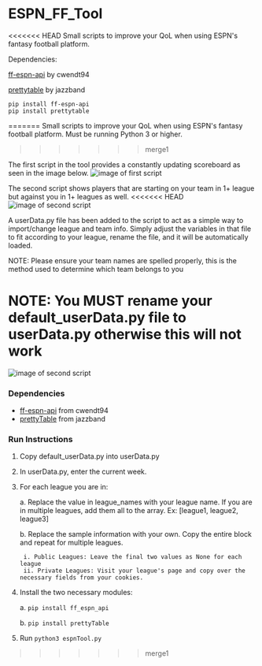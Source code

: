# ESPN_FF_Tool
<<<<<<< HEAD
 Small scripts to improve your QoL when using ESPN's fantasy football platform.

Dependencies:

[ff-espn-api](https://github.com/cwendt94/ff-espn-api) by cwendt94

[prettytable](https://github.com/jazzband/prettytable) by jazzband

```
pip install ff-espn-api
pip install prettytable
```  
=======
 Small scripts to improve your QoL when using ESPN's fantasy football platform. Must be running Python 3 or higher.
>>>>>>> merge1

The first script in the tool provides a constantly updating scoreboard as seen in the image below.
![image of first script](https://i.imgur.com/WBPZ9Zu.png)

The second script shows players that are starting on your team in 1+ league but against you in 1+ leagues as well.
<<<<<<< HEAD
![image of second script](https://i.imgur.com/8Czq7aU.png)

A userData.py file has been added to the script to act as a simple way to import/change league and team info. Simply adjust the variables in that file to fit according to your league, rename the file, and it will be automatically loaded.

NOTE: Please ensure your team names are spelled properly, this is the method used to determine which team belongs to you

NOTE: You MUST rename your default_userData.py file to userData.py otherwise this will not work
=======
![image of second script](https://i.imgur.com/zV0Enpo.png)

### Dependencies
- [ff-espn-api](https://github.com/cwendt94/ff-espn-api) from cwendt94
- [prettyTable](https://github.com/jazzband/prettytable) from jazzband

### Run Instructions
1. Copy default_userData.py into userData.py
2. In userData.py, enter the current week.
3. For each league you are in:

    a. Replace the value in league_names with your league name. If you are in multiple leagues, add them all to the array. Ex: [league1, league2, league3]

    b. Replace the sample information with your own. Copy the entire block and repeat for multiple leagues.

        i. Public Leagues: Leave the final two values as None for each league
        ii. Private Leagues: Visit your league's page and copy over the necessary fields from your cookies.  
4. Install the two necessary modules:

    a. `pip install ff_espn_api`

    b. `pip install prettyTable`
5. Run `python3 espnTool.py`
>>>>>>> merge1
